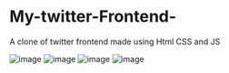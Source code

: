 # My-twitter-Frontend-
A clone of twitter frontend made using Html CSS and JS

![image](https://user-images.githubusercontent.com/55119355/149139449-35e22b87-8b36-41e6-8c32-22d91e8b3e42.png)
![image](https://user-images.githubusercontent.com/55119355/149139502-09e95bee-551f-4715-99e5-9cc08321a74d.png)
![image](https://user-images.githubusercontent.com/55119355/149139578-b13a2813-36b4-4923-9686-2b8169a85e55.png)
![image](https://user-images.githubusercontent.com/55119355/149139918-188490c7-e00e-4d1e-8cdd-1d3385fb811e.png)
